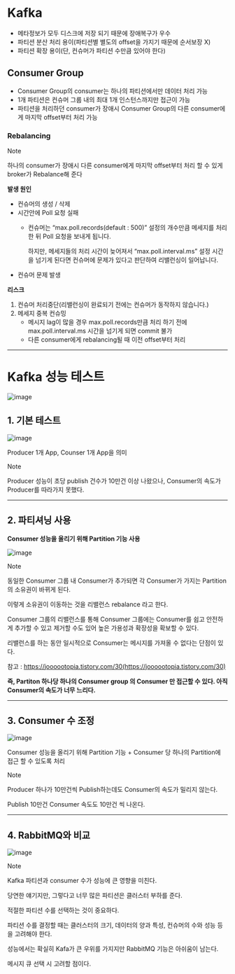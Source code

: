 # Kafka
- 메타정보가 모두 디스크에 저장 되기 때문에 장애복구가 우수
- 파티션 분산 처리 용이(파티션별 별도의 offset을 가지기 때문에 순서보장 X)
- 파티션 확장 용이(단, 컨슈머가 파티션 수만큼 있어야 한다)

## Consumer Group
- Consumer Group의 consumer는 하나의 파티션에서만 데이터 처리 가능
- 1개 파티션은 컨슈머 그룹 내의 최대 1개 인스턴스까지만 접근이 가능
- 파티션을 처리하던 consumer가 장애시 Consumer Group의 다른 consumer에게 마지막 offset부터 처리 가능

### **Rebalancing**
> [!NOTE]
> 하나의 consumer가 장애시 다른 consumer에게 마지막 offset부터 처리 할 수 있게 broker가 Rebalance해 준다
> 

**발생 원인**

- 컨슈머의 생성 / 삭제
- 시간안에 Poll 요청 실패
    - 컨슈머는 “max.poll.records(default : 500)” 설정의 개수만큼 메세지를 처리한 뒤 Poll 요청을 보내게 됩니다.

      하지만, 메세지들의 처리 시간이 늦어져서 “max.poll.interval.ms” 설정 시간을 넘기게 된다면 컨슈머에 문제가 있다고 판단하여 리밸런싱이 일어납니다.
- 컨슈머 문제 발생

**리스크**

1. 컨슈머 처리중단(리밸런싱이 완료되기 전에는 컨슈머가 동작하지 않습니다.)
2. 메세지 중복 컨슈밍
    - 메시지 lag이 많을 경우 max.poll.records만큼 처리 하기 전에 max.poll.interval.ms 시간을 넘기게 되면 commit 불가
    - 다른 consumer에게 rebalancing될 때 이전 offset부터 처리

-------------

# Kafka 성능 테스트

![image](https://github.com/siawase7179/Kafka/assets/152139618/fcc4c2d9-3e38-465a-8898-f423f77a0150)


## 1. 기본 테스트

![image](https://github.com/siawase7179/Kafka/assets/152139618/08495050-acfa-4398-bf50-c42da3d424d0)

Producer 1개 App, Counser 1개 App을 의미

> [!NOTE]
> Producer 성능이 초당 publish 건수가 10만건 이상 나왔으나, Consumer의 속도가 Producer를 따라가지 못했다.

-------------

## 2. 파티셔닝 사용

**Consumer 성능을 올리기 위해 Partition 기능 사용**

![image](https://github.com/siawase7179/Kafka/assets/152139618/5630d023-d769-46c3-9f50-41c414bd5e3c)

> [!NOTE]
> 동일한 Consumer 그룹 내 Consumer가 추가되면 각 Consumer가 가지는 Partition의 소유권이 바뀌게 된다.
>
> 이렇게 소유권이 이동하는 것을 리밸런스 rebalance 라고 한다.
>
> Consumer 그룹의 리밸런스를 통해 Consumer 그룹에는 Consumer를 쉽고 안전하게 추가할 수 있고 제거할 수도 있어 높은 가용성과 확장성을 확보할 수 있다.
>
> 리밸런스를 하는 동안 일시적으로 Consumer는 메시지를 가져올 수 없다는 단점이 있다.
>
> 참고 : https://joooootopia.tistory.com/30(https://joooootopia.tistory.com/30)


**즉, Partiton 하나당 하나의 Consumer group 의 Consumer 만 접근할 수 있다. 아직 Consumer의 속도가 너무 느리다.**

-------------

## 3. Consumer 수 조정

![image](https://github.com/siawase7179/Kafka/assets/152139618/abcd5d54-352d-4d99-9a7c-86ba359a47aa)

Consumer 성능을 올리기 위해 Partition 기능 + Consumer 당 하나의 Partition에 접근 할 수 있도록 처리

> [!note]
> Producer 하나가 10만건씩 Publish하는데도 Consumer의 속도가 밀리지 않는다.
>
> Publish 10만건 Consumer 속도도 10만건 씩 나온다.

-------------

## 4. RabbitMQ와 비교

![image](https://github.com/siawase7179/Kafka/assets/152139618/d29ca2a9-b5fb-4e0f-aa18-a29bedf77c86)

> [!note]
> Kafka 파티션과 consumer 수가 성능에 큰 영향을 미친다.
>
> 당연한 얘기지만, 그렇다고 너무 많은 파티션은 클러스터 부하를 준다.
>
> 적절한 파티션 수를 선택하는 것이 중요하다.
>
> 파티션 수를 결정할 때는 클러스터의 크기, 데이터의 양과 특성, 컨슈머의 수와 성능 등을 고려해야 한다.
>
> 성능에서는 확실히 Kafa가 큰 우위를 가지지만 RabbitMQ 기능은 아쉬움이 남는다.
>
> 메시지 큐 선택 시 고려할 점이다.
